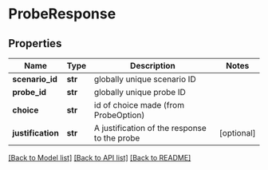 # ProbeResponse

## Properties
Name | Type | Description | Notes
------------ | ------------- | ------------- | -------------
**scenario_id** | **str** | globally unique scenario ID | 
**probe_id** | **str** | globally unique probe ID | 
**choice** | **str** | id of choice made (from ProbeOption) | 
**justification** | **str** | A justification of the response to the probe | [optional] 

[[Back to Model list]](../README.md#documentation-for-models) [[Back to API list]](../README.md#documentation-for-api-endpoints) [[Back to README]](../README.md)

